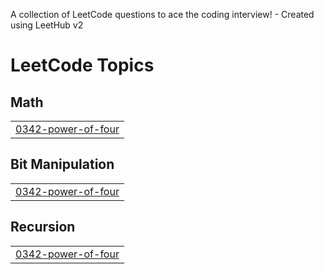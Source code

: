 A collection of LeetCode questions to ace the coding interview! - Created using LeetHub v2

<!---LeetCode Topics Start-->
# LeetCode Topics
## Math
|  |
| ------- |
| [0342-power-of-four](https://github.com/adityaprasad502/LeetCode/tree/master/0342-power-of-four) |
## Bit Manipulation
|  |
| ------- |
| [0342-power-of-four](https://github.com/adityaprasad502/LeetCode/tree/master/0342-power-of-four) |
## Recursion
|  |
| ------- |
| [0342-power-of-four](https://github.com/adityaprasad502/LeetCode/tree/master/0342-power-of-four) |
<!---LeetCode Topics End-->